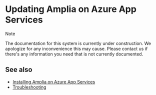 ﻿# Updating Amplia on Azure App Services

> [!NOTE]
> The documentation for this system is currently under construction. We apologize for any inconvenience this may cause. Please
> contact us if there's any information you need that is not currently documented.

## See also

* [Installing Amplia on Azure App Services](install.md)
* [Troubleshooting](../troubleshoot/index.md)
